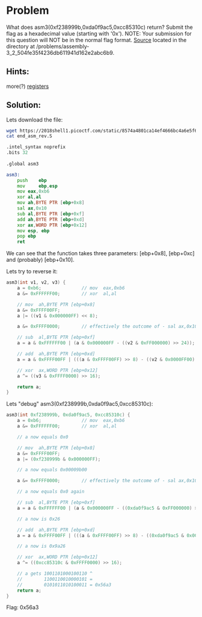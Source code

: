 # Problem
What does asm3(0xf238999b,0xda0f9ac5,0xcc85310c) return? Submit the flag as a hexadecimal value (starting with '0x'). NOTE: Your submission for this question will NOT be in the normal flag format. [Source](https://2018shell1.picoctf.com/static/8574a4801ca14ef4666bc4a6e5f694c2/end_asm_rev.S) located in the directory at /problems/assembly-3_2_504fe35f4236db611941d162e2abc6b9.

## Hints:
more(?) [registers](https://wiki.skullsecurity.org/index.php?title=Registers)

## Solution:

Lets download the file:
```bash
wget https://2018shell1.picoctf.com/static/8574a4801ca14ef4666bc4a6e5f694c2/end_asm_rev.S
cat end_asm_rev.S
```

```asm
.intel_syntax noprefix
.bits 32
	
.global asm3

asm3:
	push   	ebp
	mov    	ebp,esp
	mov	eax,0xb6
	xor	al,al
	mov	ah,BYTE PTR [ebp+0x8]
	sal	ax,0x10
	sub	al,BYTE PTR [ebp+0xf]
	add	ah,BYTE PTR [ebp+0xd]
	xor	ax,WORD PTR [ebp+0x12]
	mov	esp, ebp
	pop	ebp
	ret
```

We can see that the function takes three parameters: [ebp+0x8], [ebp+0xc] and (probably) [ebp+0x10].

Lets try to reverse it:
```c
asm3(int v1, v2, v3) {
	a = 0xb6;				// mov	eax,0xb6
	a &= 0xFFFFFF00;		// xor	al,al

	// mov	ah,BYTE PTR [ebp+0x8]
	a &= 0xFFFF00FF;		
	a |= ((v1 & 0x000000FF) << 8);

	a &= 0xFFFF0000;		// effectively the outcome of - sal	ax,0x10

	// sub	al,BYTE PTR [ebp+0xf]
	a = a & 0xFFFFFF00 | (a & 0x000000FF - ((v2 & 0xFF000000) >> 24));

	// add	ah,BYTE PTR [ebp+0xd]
	a = a & 0xFFFF00FF | (((a & 0xFFFF00FF) >> 8) - ((v2 & 0x0000FF00) >> 8)) << 8;

	// xor	ax,WORD PTR [ebp+0x12]
	a ^= ((v3 & 0xFFFF0000) >> 16);

	return a;
}
```

Lets "debug" asm3(0xf238999b,0xda0f9ac5,0xcc85310c):
```c
asm3(int 0xf238999b, 0xda0f9ac5, 0xcc85310c) {
	a = 0xb6;				// mov	eax,0xb6
	a &= 0xFFFFFF00;		// xor	al,al

	// a now equals 0x0

	// mov	ah,BYTE PTR [ebp+0x8]
	a &= 0xFFFF00FF;		
	a |= (0xf238999b & 0x000000FF);

	// a now equals 0x00009b00

	a &= 0xFFFF0000;		// effectively the outcome of - sal	ax,0x10

	// a now equals 0x0 again

	// sub	al,BYTE PTR [ebp+0xf]
	a = a & 0xFFFFFF00 | (a & 0x000000FF - ((0xda0f9ac5 & 0xFF000000) >> 24));

	// a now is 0x26

	// add	ah,BYTE PTR [ebp+0xd]
	a = a & 0xFFFF00FF | (((a & 0xFFFF00FF) >> 8) - ((0xda0f9ac5 & 0x0000FF00) >> 8)) << 8;

	// a now is 0x9a26

	// xor	ax,WORD PTR [ebp+0x12]
	a ^= ((0xcc85310c & 0xFFFF0000) >> 16);

	// a gets 1001101000100110 ^ 
	//        1100110010000101 = 
	//        0101011010100011 = 0x56a3
	return a;
}
```

Flag: 0x56a3
